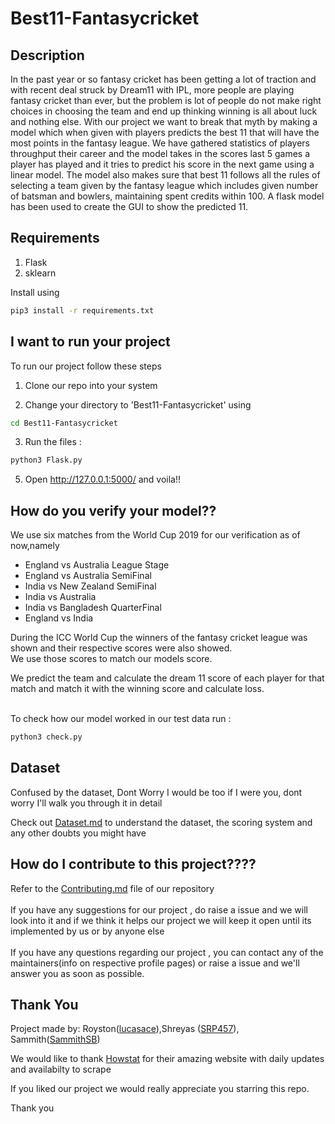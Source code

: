 # Best11-Fantasycricket

## Description 

In the past year or so fantasy cricket has been getting a lot of traction and with recent deal struck by Dream11 with IPL, more people are playing fantasy cricket than ever, but the problem is lot of people do not make right choices in choosing the team and end up thinking winning is all about luck and nothing else. With our project we want to break that myth by making a model which when given with players predicts the best 11 that will have the most points in the fantasy league. We have gathered statistics of players throughput their career and the model takes in the scores last 5 games a player has played and it tries to predict his score in the next game using a linear model. The model also makes sure that best 11 follows all the rules of selecting a team given by the fantasy league which includes given number of batsman and bowlers, maintaining spent credits within 100. A flask model has been used to create the GUI to show the predicted 11.

## Requirements

1. Flask
2. sklearn

Install using </br>
```bash
pip3 install -r requirements.txt
```

## I want to run your project

To run our project follow these steps

1. Clone our repo into your system  
 
2. Change your directory to 'Best11-Fantasycricket' using
```bash
cd Best11-Fantasycricket
``` 

3. Run the files : 
```bash
python3 Flask.py

```
5. Open http://127.0.0.1:5000/  and voila!! 

## How do you verify your model??

We use six matches from the World Cup 2019 for our verification as of now,namely

* England vs Australia League Stage
* England vs Australia SemiFinal
* India vs New Zealand SemiFinal
* India vs Australia
* India vs Bangladesh QuarterFinal
* England vs India

During the ICC World Cup the winners of the fantasy cricket league was shown and their respective scores were also showed.
</br>We use those scores to match our models score.

We predict the team and calculate the dream 11 score of each player for that match and match it with the winning score and calculate loss.   
</br>

To check how our model worked in our test data run : 

```bash
python3 check.py 

```
## Dataset

Confused by the dataset, Dont Worry I would be too if I were you, dont worry I'll walk you through it in detail

Check out [Dataset.md](https://github.com/lucasace/Best11-Fantasycricket/blob/master/Dataset.md) to understand the dataset, the scoring system and any other doubts you might have

## How do I contribute to this project????

Refer to the [Contributing.md](https://github.com/HackerSpace-PESU/Best11-Fantasycricket/blob/master/.github/CONTRIBUTING.md) file of our repository 
</br></br>
If you have any suggestions for our project , do raise a issue and we will look into it and if we think it helps our project we will keep it open until its implemented by us or by anyone else 
</br></br>
If you have any questions regarding our project , you can contact any of the maintainers(info on respective profile pages) or raise a issue and we'll answer you as soon as possible.  

## Thank You 

Project made by: Royston([lucasace](https://github.com/lucasace)),Shreyas ([SRP457](https://github.com/SRP457)), Sammith([SammithSB](https://github.com/SammithSB))</br>

We would like to thank [Howstat](http://www.howstat.com/cricket/home.asp) for their amazing website with daily updates and availabilty to scrape 

If you liked our project we would really appreciate you starring this repo.

Thank you
